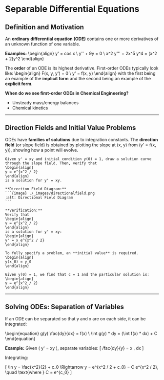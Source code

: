# Separable Differential Equations
## Definition and Motivation

An **ordinary differential equation (ODE)** contains one or more derivatives of an unknown function of one variable.

**Examples:**
\begin{align} 
y' = cos x \\
y'' + 9y = 0 \\
x^2 y''' + 2x^5 y^4 = (x^2 + 2)y^2
\end{align}
                                                                                                                  
The **order** of an ODE is its highest derivative. First-order ODEs typically look like:
\begin{align}
F(x, y, y') = 0 \\
y' = f(x, y)
\end{align}
with the first being an example of the **implicit form** and the second being an example of the **explicit form**.

**When do we see first-order ODEs in Chemical Engineering?**
- Unsteady mass/energy balances
- Chemical kinetics

---

## Direction Fields and Initial Value Problems

ODEs have **families of solutions** due to integration constants. The **direction field** (or slope field) is obtained by plotting the slope at (x, y) from (y' = f(x, y)), showing how a point will evolve.

````{example} Initial Value Problem
Given y' = xy and initial condition y(0) = 1, draw a solution curve through the slope field. Then, verify that
\begin{align}
y = e^{x^2 / 2}
\end{align}
is a solution for y' = xy.

**Direction Field Diagram:**
```{image} ./_images/directionalfield.png
:alt: Directional Field Diagram
```

**Verification:**
Verify that
\begin{align}
y = e^{x^2 / 2}
\end{align} 
is a solution for y' = xy:
\begin{align}
y' = x e^{x^2 / 2}
\end{align}

To fully specify a problem, an **initial value** is required.
\begin{align}
y(x_0) = y_0
\end{align}

Given y(0) = 1, we find that c = 1 and the particular solution is:
\begin{align}
y = e^{x^2 / 2}
\end{align}
````

___

## Solving ODEs: Separation of Variables

If an ODE can be separated so that y and x are on each side, it can be integrated:

\begin{equation}
g(y) \fac{dy}{dx} = f(x) \\
\int g(y) * dy = (\int f(x) * dx) + C
\end{equation}

**Example:**
Given \( y' = xy \), separate variables:
\[ /fac{dy}{y} = x \, dx \]

Integrating:

\[ \ln y = \fac{x^2}{2} + c_0 \Rightarrow y = e^{x^2 / 2 + c_0} = C e^{x^2 / 2}, \quad \text{where } C = e^{c_0} \]